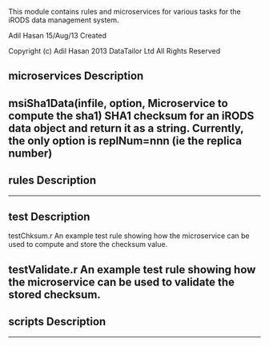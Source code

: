 This module contains rules and microservices for various tasks for the iRODS
data management system.

Adil Hasan 15/Aug/13 Created

Copyright (c) Adil Hasan 2013 DataTailor Ltd All Rights Reserved


microservices                             Description
---------------------------------------------------------------------------
msiSha1Data(infile, option,               Microservice to compute the
sha1)                                     SHA1 checksum for an iRODS data
                                          object and return it as a string.
                                          Currently, the only option is 
                                          replNum=nnn (ie the replica number)
---------------------------------------------------------------------------


rules                                     Description
---------------------------------------------------------------------------
---------------------------------------------------------------------------


test                                     Description
---------------------------------------------------------------------------
testChksum.r                           An example test rule showing how
                                       the microservice can be used to
                                       compute and store the checksum value.

testValidate.r                         An example test rule showing how the
                                       microservice can be used to validate
                                       the stored checksum.
---------------------------------------------------------------------------

scripts                                    Description
---------------------------------------------------------------------------
---------------------------------------------------------------------------                
